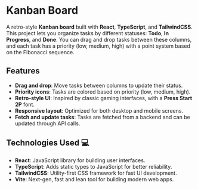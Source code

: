 # Kanban Board 

A retro-style **Kanban board** built with **React**, **TypeScript**, and **TailwindCSS**.  
This project lets you organize tasks by different statuses: **Todo**, **In Progress**, and **Done**. You can drag and drop tasks between these columns, and each task has a priority (low, medium, high) with a point system based on the Fibonacci sequence.

## Features 

- **Drag and drop**: Move tasks between columns to update their status.
- **Priority icons**: Tasks are colored based on priority (low, medium, high).
- **Retro-style UI**: Inspired by classic gaming interfaces, with a **Press Start 2P** font.
- **Responsive layout**: Optimized for both desktop and mobile screens.
- **Fetch and update tasks**: Tasks are fetched from a backend and can be updated through API calls.

## Technologies Used 💻

- **React**: JavaScript library for building user interfaces.
- **TypeScript**: Adds static types to JavaScript for better reliability.
- **TailwindCSS**: Utility-first CSS framework for fast UI development.
- **Vite**: Next-gen, fast and lean tool for building modern web apps.
